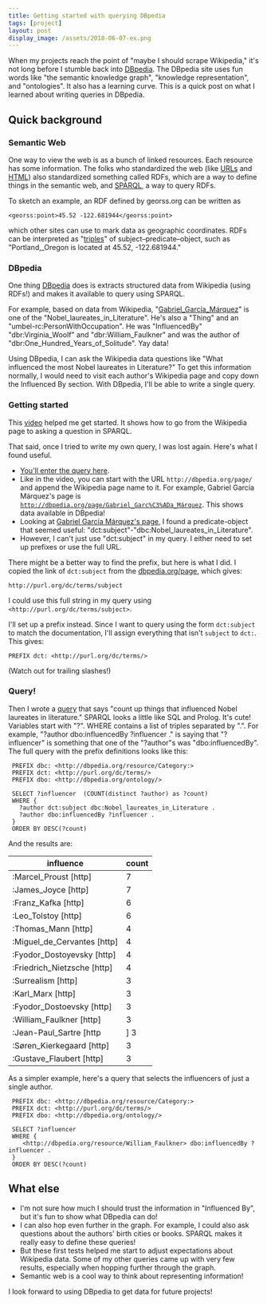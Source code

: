 ```yaml
---
title: Getting started with querying DBpedia
tags: [project]
layout: post
display_image: /assets/2018-06-07-ex.png
---
```


When my projects reach the point of "maybe I should scrape Wikipedia," it's not long before I
stumble back into [DBpedia](https://wiki.dbpedia.org). The DBpedia site uses fun words like
"the semantic knowledge graph",
"knowledge representation",
and "ontologies". It also has a learning curve.
This is a quick post on what I learned about writing queries in DBpedia.

## Quick background

### Semantic Web

One way to view the web is as a bunch of linked resources. Each resource has some information.
The folks who standardized the web (like [URLs](https://www.w3.org/Addressing/URL/url-spec.txt)
and [HTML](https://www.w3.org/TR/html52/)) also standardized something called RDFs,
which are a way to define things in the semantic web, and [SPARQL](https://en.wikipedia.org/wiki/SPARQL),
a way to query RDFs.

To sketch an example, an RDF defined by georss.org can be written as

    <georss:point>45.52 -122.681944</georss:point>

which other sites can use to mark data as geographic coordinates.
RDFs can be interpreted as "[triples](https://en.wikipedia.org/wiki/Semantic_triple)"
of subject–predicate–object, such as "Portland,\_Oregon is located at 45.52, -122.681944."

### DBpedia

One thing [DBpedia](http://dbpedia.org) does is extracts
structured data from Wikipedia (using RDFs!) and makes it available to query using SPARQL.

For example, based on data from Wikipedia, "[Gabriel_García_Márquez](http://dbpedia.org/page/Gabriel_Garc%C3%ADa_Márquez)" is
one of the "Nobel_laureates_in_Literature". He's also a "Thing" and an "umbel-rc:PersonWithOccupation". He was "InfluencedBy" "dbr:Virginia_Woolf" and "dbr:William_Faulkner" and was the author of "dbr:One_Hundred_Years_of_Solitude". Yay data!

Using DBpedia, I can ask the Wikipedia data questions like "What influenced the most Nobel laureates in Literature?"
To get this information normally, I would need to visit each author's Wikipedia page and copy
down the Influenced By section. With DBpedia, I'll be able to write a single query.


### Getting started

This [video](https://www.youtube.com/watch?v=BmHKb0kLGtA) helped me get started. It shows how to go from the Wikipedia page to asking a question in SPARQL.

That said, once I tried to write my own query, I was lost again. Here's what I found useful.

 - [You'll enter the query here](http://dbpedia.org/snorql/).
 - Like in the video, you can start with the URL `http://dbpedia.org/page/` and append the Wikipedia page name to it. For example, Gabriel García Márquez's page is [`http://dbpedia.org/page/Gabriel_Garc%C3%ADa_Márquez`](http://dbpedia.org/page/Gabriel_Garc%C3%ADa_Márquez). This shows data available in DBpedia!
  - Looking at [Gabriel García Márquez's page](http://dbpedia.org/page/Gabriel_Garc%C3%ADa_Márquez), I found a predicate-object that seemed useful: "dct:subject"-"dbc:Nobel_laureates_in_Literature".
  - However, I can't just use "dct:subject" in my query. I either need to set up prefixes or use the full URL.

There might be a better way to find the prefix, but here is what I did. I copied the link of `dct:subject` from the [dbpedia.org/page](http://dbpedia.org/page/Gabriel_Garc%C3%ADa_Márquez), which gives:

    http://purl.org/dc/terms/subject

I could use this full string in my query using `<http://purl.org/dc/terms/subject>`.

I'll set up a prefix instead. Since I want to query using the form `dct:subject` to match the documentation, I'll assign everything that isn't `subject` to `dct:`. This gives:

    PREFIX dct: <http://purl.org/dc/terms/>

(Watch out for trailing slashes!)

### Query!

Then I wrote a [query](http://dbpedia.org/snorql/?query=PREFIX+dbc%3A+%3Chttp%3A%2F%2Fdbpedia.org%2Fresource%2FCategory%3A%3E%0D%0APREFIX+dct%3A+%3Chttp%3A%2F%2Fpurl.org%2Fdc%2Fterms%2F%3E%0D%0APREFIX+dbo%3A+%3Chttp%3A%2F%2Fdbpedia.org%2Fontology%2F%3E%0D%0A%0D%0ASELECT+%3Finfluencer++%28COUNT%28distinct+%3Fauthor%29+as+%3Fcount%29%0D%0AWHERE+%7B%0D%0A++%3Fauthor+dct%3Asubject+dbc%3ANobel_laureates_in_Literature+.%0D%0A++%3Fauthor+dbo%3AinfluencedBy+%3Finfluencer+.%0D%0A%7D%0D%0AORDER+BY+DESC%28%3Fcount%29) that says "count up things that influenced Nobel laureates in literature."
SPARQL looks a little like SQL and Prolog. It's cute!
Variables start with "?". WHERE contains a list of triples separated by ".".
For example, "?author dbo:influencedBy ?influencer ." is saying that "?influencer" is something that one of the "?author"s was "dbo:influencedBy".
The full query with the prefix definitions looks like this:

     PREFIX dbc: <http://dbpedia.org/resource/Category:>
     PREFIX dct: <http://purl.org/dc/terms/>
     PREFIX dbo: <http://dbpedia.org/ontology/>

     SELECT ?influencer  (COUNT(distinct ?author) as ?count)
     WHERE {
       ?author dct:subject dbc:Nobel_laureates_in_Literature .
       ?author dbo:influencedBy ?influencer .
     }
     ORDER BY DESC(?count)


And the results are:

| influence | count |
|--|--|
| :Marcel_Proust [http] |    7 |
| :James_Joyce [http] |    7 |
| :Franz_Kafka [http] |    6 |
| :Leo_Tolstoy [http] |    6 |
| :Thomas_Mann [http] |    4 |
| :Miguel_de_Cervantes [http] |    4 |
| :Fyodor_Dostoyevsky [http] |    4 |
| :Friedrich_Nietzsche [http] |    4 |
| :Surrealism [http] |    3 |
| :Karl_Marx [http] |    3 |
| :Fyodor_Dostoevsky [http] |    3 |
| :William_Faulkner [http] |    3 |
| :Jean-Paul_Sartre [http |]    3 |
| :Søren_Kierkegaard [http] |    3 |
| :Gustave_Flaubert [http] |    3 |


As a simpler example, here's a query that selects the influencers of just a single author.

     PREFIX dbc: <http://dbpedia.org/resource/Category:>
     PREFIX dct: <http://purl.org/dc/terms/>
     PREFIX dbo: <http://dbpedia.org/ontology/>

     SELECT ?influencer
     WHERE {
        <http://dbpedia.org/resource/William_Faulkner> dbo:influencedBy ?influencer .
     }
     ORDER BY DESC(?count)

## What else

 - I'm not sure how much I should trust the information in "Influenced By", but it's fun to show what
DBpedia can do!
 - I can also hop even further in the graph. For example, I could also ask
questions about the authors' birth cities or books. SPARQL makes it really easy to define these queries!
 - But these first tests helped me start to adjust expectations about Wikipedia data. Some of my other queries
  came up with very few results, especially when hopping further through the graph.
 - Semantic web is a cool way to think about representing information!

I look forward to using DBpedia to get data for future projects!
